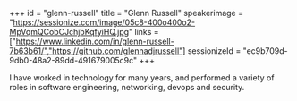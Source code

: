 +++
id = "glenn-russell"
title = "Glenn Russell"
speakerimage = "https://sessionize.com/image/05c8-400o400o2-MpVqmQCobCJchjbKqfyiHQ.jpg"
links = ["https://www.linkedin.com/in/glenn-russell-7b63b61/","https://github.com/glennadjrussell"]
sessionizeId = "ec9b709d-9db0-48a2-89dd-491679005c9c"
+++

I have worked in technology for many years, and performed a variety of roles in software engineering, networking, devops and security.